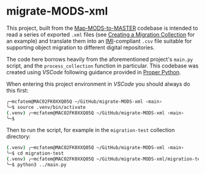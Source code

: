 # migrate-MODS-xml

This project, built from the [Map-MODS-to-MASTER](https://github.com/DigitalGrinnell/Map-MODS-to-MASTER) codebase is intended to read a series of exported `.xml` files (see [Creating a Migration Collection](https://static.grinnell.edu/dlad-blog/posts/129-creating-a-migration-collection/) for an example) and translate them into an [IMI](https://wiki.lyrasis.org/display/ISLANDORA/Islandora+Importer)-compliant `.csv` file suitable for supporting object migration to different digital repositories.

The code here borrows heavily from the aforementioned project's `main.py` script, and the `process_collection` function in particular.  This codebase was created using _VSCode_ following guidance provided in [Proper Python](https://blog.summittdweller.com/posts/2022/09/proper-python/).

When entering this project environment in _VSCode_ you should always do this first:

```sh
╭─mcfatem@MAC02FK0XXQ05Q ~/GitHub/migrate-MODS-xml ‹main› 
╰─$ source .venv/bin/activate
(.venv) ╭─mcfatem@MAC02FK0XXQ05Q ~/GitHub/migrate-MODS-xml ‹main› 
╰─$ 
```
 Then to run the script, for example in the `migration-test` collection directory:

 ```sh
 (.venv) ╭─mcfatem@MAC02FK0XXQ05Q ~/GitHub/migrate-MODS-xml ‹main› 
╰─$ cd migration-test 
(.venv) ╭─mcfatem@MAC02FK0XXQ05Q ~/GitHub/migrate-MODS-xml/migration-test ‹main› 
╰─$ python3 ../main.py
 ```
